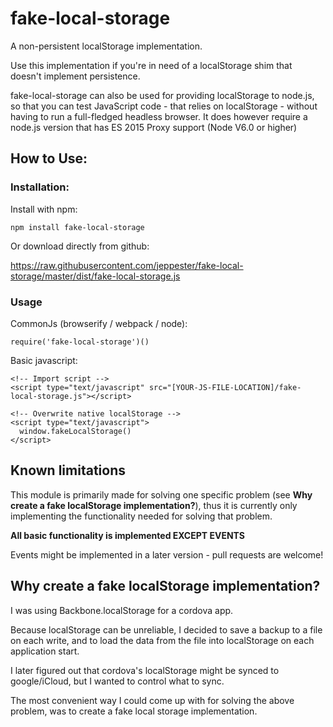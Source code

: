 # fake-local-storage

A non-persistent localStorage implementation.

Use this implementation if you're in need of a localStorage shim that doesn't implement persistence.

fake-local-storage can also be used for providing localStorage to node.js, so that you can test JavaScript code - that relies on localStorage - without having to run a full-fledged headless browser. It does however require a node.js version that has ES 2015 Proxy support (Node V6.0 or higher)

## How to Use:

### Installation:

Install with npm:

```
npm install fake-local-storage
```

Or download directly from github:

https://raw.githubusercontent.com/jeppester/fake-local-storage/master/dist/fake-local-storage.js

### Usage
 CommonJs (browserify / webpack / node):

```
require('fake-local-storage')()
```

Basic javascript:

```
<!-- Import script -->
<script type="text/javascript" src="[YOUR-JS-FILE-LOCATION]/fake-local-storage.js"></script>

<!-- Overwrite native localStorage -->
<script type="text/javascript">
  window.fakeLocalStorage()
</script>
```

## Known limitations

This module is primarily made for solving one specific problem (see **Why create a fake localStorage implementation?**), thus it is currently only implementing the functionality needed for solving that problem.

**All basic functionality is implemented EXCEPT EVENTS**

Events might be implemented in a later version - pull requests are welcome!

## Why create a fake localStorage implementation?

I was using Backbone.localStorage for a cordova app.

Because localStorage can be unreliable, I decided to save a backup to a file on each write, and to load the data from the file into localStorage on each application start.

I later figured out that cordova's localStorage might be synced to google/iCloud, but I wanted to control what to sync.

The most convenient way I could come up with for solving the above problem, was to create a fake local storage implementation.

